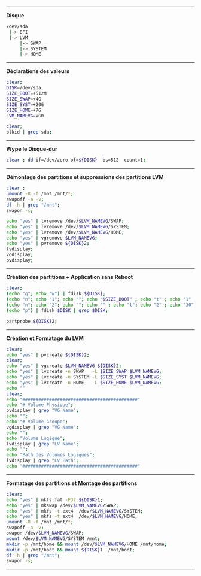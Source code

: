 
--------------------------------------------------------------------------------
**Disque**
```bash
/dev/sda
 |-> EFI
 |-> LVM
     |-> SWAP
     |-> SYSTEM
     |-> HOME
 ``` 

--------------------------------------------------------------------------------
**Déclarations des valeurs**
```bash
clear;
DISK=/dev/sda
SIZE_BOOT=+512M
SIZE_SWAP=+4G
SIZE_SYST=+20G
SIZE_HOME=+7G
LVM_NAMEVG=VG0
```

```bash
clear;
blkid | grep sda;
```

--------------------------------------------------------------------------------
**Wype le Disque-dur**
```bash
clear ; dd if=/dev/zero of=${DISK}  bs=512  count=1;
```

--------------------------------------------------------------------------------

**Démontage des partitions et suppressions des partitions LVM**
```bash
clear ;
umount -R -f /mnt /mnt/*;
swapoff -a -v;
df -h | grep "/mnt";
swapon -s;

echo "yes" | lvremove /dev/$LVM_NAMEVG/SWAP;
echo "yes" | lvremove /dev/$LVM_NAMEVG/SYSTEM;
echo "yes" | lvremove /dev/$LVM_NAMEVG/HOME;
echo "yes" | vgremove $LVM_NAMEVG;
echo "yes" | pvremove ${DISK}2;
lvdisplay;
vgdisplay;
pvdisplay;
```

--------------------------------------------------------------------------------
**Création des partitions + Application sans Reboot**
```bash
clear;
(echo "g"; echo "w") | fdisk ${DISK};
(echo "n"; echo "1"; echo ""; echo "$SIZE_BOOT" ; echo "t" ; echo "1" ; echo "w") | fdisk $DISK;
(echo "n"; echo "2"; echo ""; echo "" ; echo "t"; echo "2" ; echo "30"; echo "w") | fdisk $DISK;
(echo "p") | fdisk $DISK | grep $DISK;

partprobe ${DISK}2;
```

--------------------------------------------------------------------------------

**Création et Formatage du LVM**
```bash
clear;
echo "yes" | pvcreate ${DISK}2;
clear;
echo "yes" | vgcreate $LVM_NAMEVG ${DISK}2;
echo "yes" | lvcreate -n SWAP   -L $SIZE_SWAP $LVM_NAMEVG;
echo "yes" | lvcreate -n SYSTEM -L $SIZE_SYST $LVM_NAMEVG;
echo "yes" | lvcreate -n HOME   -L $SIZE_HOME $LVM_NAMEVG;
echo ""
clear;
echo "###########################################"
echo "# Volume Physique";
pvdisplay | grep "VG Name";
echo "";
echo "# Volume Groupe";
vgdisplay | grep "VG Name";
echo "";
echo "Volume Logique";
lvdisplay | grep "LV Name";
echo "";
echo "Path des Volumes Logiques";
lvdisplay | grep "LV Path";
echo "###########################################"
```

--------------------------------------------------------------------------------
**Formatage des partitions et Montage des partitions**
```bash
clear;
echo "yes" | mkfs.fat -F32 ${DISK}1;
echo "yes" | mkswap /dev/$LVM_NAMEVG/SWAP;
echo "yes" | mkfs -t ext4  /dev/$LVM_NAMEVG/SYSTEM;
echo "yes" | mkfs -t ext4  /dev/$LVM_NAMEVG/HOME;
umount -R -f /mnt /mnt/*;
swapoff -a -v;
swapon /dev/$LVM_NAMEVG/SWAP;
mount /dev/$LVM_NAMEVG/SYSTEM /mnt;
mkdir -p /mnt/home && mount /dev/$LVM_NAMEVG/HOME /mnt/home;
mkdir -p /mnt/boot && mount ${DISK}1  /mnt/boot;
df -h | grep "/mnt";
swapon -s;
```
--------------------------------------------------------------------------------
